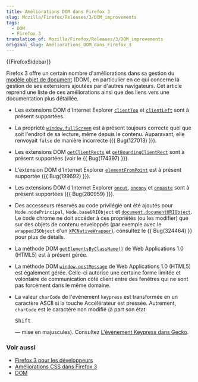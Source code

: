 ```yaml
---
title: Améliorations DOM dans Firefox 3
slug: Mozilla/Firefox/Releases/3/DOM_improvements
tags:
  - DOM
  - Firefox 3
translation_of: Mozilla/Firefox/Releases/3/DOM_improvements
original_slug: Améliorations_DOM_dans_Firefox_3
---
```


{{FirefoxSidebar}}

Firefox 3 offre un certain nombre d'améliorations dans sa gestion du [modèle objet de document](/fr/DOM) (DOM), en particulier en ce qui concerne la gestion de ses extensions ajoutées par d'autres navigateurs. Cet article reprend une liste de ces améliorations ainsi que des liens vers une documentation plus détaillée.

- Les extensions DOM d'Internet Explorer [`clientTop`](/fr/DOM/element.clientTop) et [`clientLeft`](/fr/DOM/element.clientLeft) sont à présent supportées.
- La propriété [`window.fullScreen`](/fr/DOM/window.fullScreen) est à présent toujours correcte quel que soit l'endroit de sa lecture, même depuis le contenu. Auparavant, elle renvoyait `false` de manière incorrecte ({{ Bug(127013) }}).
- Les extensions DOM [`getClientRects`](/fr/DOM/element.getClientRects) et [`getBoundingClientRect`](/fr/DOM/element.getBoundingClientRect) sont à présent supportées (voir le {{ Bug(174397) }}).
- L'extension DOM d'Internet Explorer [`elementFromPoint`](/fr/DOM/document.elementFromPoint) est à présent supportée ({{ Bug(199692) }}).
- Les extensions DOM d'Internet Explorer [`oncut`](/fr/DOM/element.oncut), [`oncopy`](/fr/DOM/element.oncopy) et [`onpaste`](/fr/DOM/element.onpaste) sont à présent supportées ({{ Bug(280959) }}).
- Des accesseurs réservés au code privilégié ont été ajoutés pour `Node.nodePrincipal`, `Node.baseURIObject` et [`document.documentURIObject`](/fr/DOM/document.documentURIObject). Le code chrome ne doit accéder à ces propriétés (ou les modifier) que sur des objets de contenu enveloppés (par exemple avec le `wrappedJSObject` d'un [`XPCNativeWrapper`](/fr/XPCNativeWrapper)), consultez le {{ Bug(324464) }} pour plus de détails.
- La méthode DOM [`getElementsByClassName()`](/fr/DOM/document.getElementsByClassName) de Web Applications 1.0 (HTML5) est à présent gérée.
- La méthode DOM [`window.postMessage`](/fr/DOM/window.postMessage) de Web Applications 1.0 (HTML5) est également gérée. Celle-ci autorise une certaine forme limitée et volontaire de communication côté client entre des fenêtres qui ne sont pas forcément dans le même domaine.
- La valeur `charCode` de l'évènement `keypress` est transformée en un caractère ASCII si la touche Accélérateur est pressée. Autrement, `charCode` est le caractère non modifié (à part son état

  <kbd>Shift</kbd>

  — mise en majuscules). Consultez [L'évènement Keypress dans Gecko](/fr/L'%c3%a9v%c3%a8nement_Keypress_dans_Gecko).

### Voir aussi

- [Firefox 3 pour les développeurs](/fr/Firefox_3_pour_les_d%c3%a9veloppeurs)
- [Améliorations CSS dans Firefox 3](/fr/Am%c3%a9liorations_CSS_dans_Firefox_3)
- [DOM](/fr/DOM)
